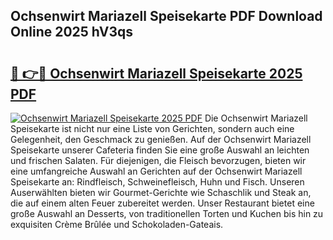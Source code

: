 ## Ochsenwirt Mariazell Speisekarte PDF Download Online 2025 hV3qs

# <h2><a href="http://gcd7rui.nevu.top/?p=Ochsenwirt+Mariazell+Speisekarte">🔗 👉🔴 Ochsenwirt Mariazell Speisekarte 2025 PDF</a></h2>

[![Ochsenwirt Mariazell Speisekarte 2025 PDF](https://i.imgur.com/dBaPXMq.png)](http://gcd7rui.nevu.top/?p=Ochsenwirt+Mariazell+Speisekarte)
Die Ochsenwirt Mariazell Speisekarte ist nicht nur eine Liste von Gerichten, sondern auch eine Gelegenheit, den Geschmack zu genießen. Auf der Ochsenwirt Mariazell Speisekarte unserer Cafeteria finden Sie eine große Auswahl an leichten und frischen Salaten. Für diejenigen, die Fleisch bevorzugen, bieten wir eine umfangreiche Auswahl an Gerichten auf der Ochsenwirt Mariazell Speisekarte an: Rindfleisch, Schweinefleisch, Huhn und Fisch. Unseren Auserwählten bieten wir Gourmet-Gerichte wie Schaschlik und Steak an, die auf einem alten Feuer zubereitet werden. Unser Restaurant bietet eine große Auswahl an Desserts, von traditionellen Torten und Kuchen bis hin zu exquisiten Crème Brûlée und Schokoladen-Gateais.
